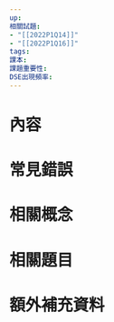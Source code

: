```yaml
---
up: 
相關試題: 
- "[[2022P1Q14]]"
- "[[2022P1Q16]]"
tags: 
課本: 
課題重要性: 
DSE出現頻率:
---
```

# 內容
# 常見錯誤
# 相關概念

# 相關題目
# 額外補充資料